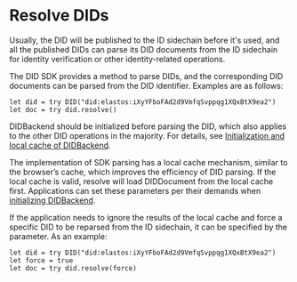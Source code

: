 # Resolve DIDs

Usually, the DID will be published to the ID sidechain before it's used, and all the published DIDs can parse its DID documents from the ID sidechain for identity verification or other identity-related operations.

The DID SDK provides a method to parse DIDs, and the corresponding DID documents can be parsed from the DID identifier. Examples are as follows:

```
let did = try DID("did:elastos:iXyYFboFAd2d9VmfqSvppqg1XQxBtX9ea2")
let doc = try did.resolve()
```

DIDBackend should be initialized before parsing the DID, which also applies to the other DID operations in the majority. For details, see [Initialization and local cache of DIDBackend](../didbackend/).

The implementation of SDK parsing has a local cache mechanism, similar to the browser’s cache, which improves the efficiency of DID parsing. If the local cache is valid, resolve will load DIDDocument from the local cache first. Applications can set these parameters per their demands when [initializing DIDBackend](../didbackend/#didbackend-cache).

If the application needs to ignore the results of the local cache and force a specific DID to be reparsed from the ID sidechain, it can be specified by the parameter. As an example:

```
let did = try DID("did:elastos:iXyYFboFAd2d9VmfqSvppqg1XQxBtX9ea2")
let force = true
let doc = try did.resolve(force)
```
